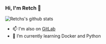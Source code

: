 ### Hi, I'm Retch 👋



![Retchs's github stats](https://github-readme-stats.vercel.app/api?username=Retch&count_private=true&include_all_commits=true&theme=Gradient)
</br>



- 📫 I'm also on [GitLab](https://gitlab.com/Retch)
- 🌱 I’m currently learning Docker and Python

<!--
**Retch/Retch** is a ✨ _special_ ✨ repository because its `README.md` (this file) appears on your GitHub profile.



Here are some ideas to get you started:

- 🔭 I’m currently working on ...
- 🌱 I’m currently learning ...
- 👯 I’m looking to collaborate on ...
- 🤔 I’m looking for help with ...
- 💬 Ask me about ...
- 📫 How to reach me: ...
- 😄 Pronouns: ...
- ⚡ Fun fact: ...
-->

